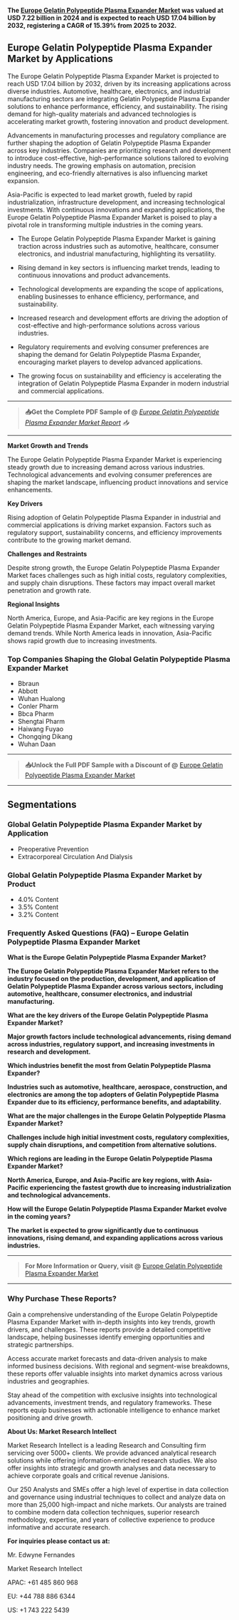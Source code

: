 <p><strong>The <a href="https://www.marketresearchintellect.com/download-sample/?rid=213266&amp;utm_source=Pulse-April-Europe&amp;utm_medium=852">Europe Gelatin Polypeptide Plasma Expander Market</a> was valued at USD 7.22 billion in 2024 and is expected to reach USD 17.04 billion by 2032, registering a CAGR of 15.39% from 2025 to 2032.</strong></p><h2>Europe Gelatin Polypeptide Plasma Expander Market by Applications&nbsp;</h2><p><p>The Europe Gelatin Polypeptide Plasma Expander Market is projected to reach USD 17.04 billion by 2032, driven by its increasing applications across diverse industries. Automotive, healthcare, electronics, and industrial manufacturing sectors are integrating Gelatin Polypeptide Plasma Expander solutions to enhance performance, efficiency, and sustainability. The rising demand for high-quality materials and advanced technologies is accelerating market growth, fostering innovation and product development.</p><p>Advancements in manufacturing processes and regulatory compliance are further shaping the adoption of Gelatin Polypeptide Plasma Expander across key industries. Companies are prioritizing research and development to introduce cost-effective, high-performance solutions tailored to evolving industry needs. The growing emphasis on automation, precision engineering, and eco-friendly alternatives is also influencing market expansion.</p><p>Asia-Pacific is expected to lead market growth, fueled by rapid industrialization, infrastructure development, and increasing technological investments. With continuous innovations and expanding applications, the Europe Gelatin Polypeptide Plasma Expander Market is poised to play a pivotal role in transforming multiple industries in the coming years.</p></p><ul><li><p>The Europe Gelatin Polypeptide Plasma Expander Market is gaining traction across industries such as automotive, healthcare, consumer electronics, and industrial manufacturing, highlighting its versatility.</p></li><li><p>Rising demand in key sectors is influencing market trends, leading to continuous innovations and product advancements.</p></li><li><p>Technological developments are expanding the scope of applications, enabling businesses to enhance efficiency, performance, and sustainability.</p></li><li><p>Increased research and development efforts are driving the adoption of cost-effective and high-performance solutions across various industries.</p></li><li><p>Regulatory requirements and evolving consumer preferences are shaping the demand for Gelatin Polypeptide Plasma Expander, encouraging market players to develop advanced applications.</p></li><li><p>The growing focus on sustainability and efficiency is accelerating the integration of Gelatin Polypeptide Plasma Expander in modern industrial and commercial applications.</p></li></ul><hr /><blockquote><p><strong><span class="font-[700]">📥Get the Complete PDF Sample of @ </span></strong><em><span class="font-[700]"><a href="https://www.marketresearchintellect.com/download-sample/?rid=213266&amp;utm_source=Pulse-April-Europe&amp;utm_medium=852" target="_blank" data-tracking-control-name="article-ssr-frontend-pulse_little-text-block" data-tracking-will-navigate="" data-test-link="">Europe Gelatin Polypeptide Plasma Expander Market Report</a>&nbsp;📥</span></em></p></blockquote><hr /><p class="" data-start="77" data-end="360"><strong data-start="77" data-end="105">Market Growth and Trends</strong></p><p class="" data-start="77" data-end="360">The Europe Gelatin Polypeptide Plasma Expander Market is experiencing steady growth due to increasing demand across various industries. Technological advancements and evolving consumer preferences are shaping the market landscape, influencing product innovations and service enhancements.</p><p class="" data-start="362" data-end="606"><strong data-start="362" data-end="377">Key Drivers</strong></p><p class="" data-start="362" data-end="606">Rising adoption of Gelatin Polypeptide Plasma Expander in industrial and commercial applications is driving market expansion. Factors such as regulatory support, sustainability concerns, and efficiency improvements contribute to the growing market demand.</p><p class="" data-start="608" data-end="849"><strong data-start="608" data-end="637">Challenges and Restraints</strong></p><p class="" data-start="608" data-end="849">Despite strong growth, the Europe Gelatin Polypeptide Plasma Expander Market faces challenges such as high initial costs, regulatory complexities, and supply chain disruptions. These factors may impact overall market penetration and growth rate.</p><p class="" data-start="851" data-end="1095"><strong data-start="851" data-end="872">Regional Insights</strong></p><p class="" data-start="851" data-end="1095">North America, Europe, and Asia-Pacific are key regions in the Europe Gelatin Polypeptide Plasma Expander Market, each witnessing varying demand trends. While North America leads in innovation, Asia-Pacific shows rapid growth due to increasing investments.</p><p><h3>Top Companies Shaping the Global Gelatin Polypeptide Plasma Expander Market </h3><ul><li>Bbraun</li><li>Abbott</li><li>Wuhan Hualong</li><li>Conler Pharm</li><li>Bbca Pharm</li><li>Shengtai Pharm</li><li>Haiwang Fuyao</li><li>Chongqing Dikang</li><li>Wuhan Daan</li></ul></p><hr /><blockquote><p><strong>📥Unlock the Full PDF Sample with a Discount of @</strong> <a href="https://www.marketresearchintellect.com/ask-for-discount/?rid=213266&amp;utm_source=Pulse-April-Europe&amp;utm_medium=852">Europe Gelatin Polypeptide Plasma Expander Market</a></p></blockquote><hr /><p><h2>Segmentations</h2><h3>Global Gelatin Polypeptide Plasma Expander Market by Application</h3><ul><li>Preoperative Prevention</li><li>Extracorporeal Circulation And Dialysis</li></ul><h3>Global Gelatin Polypeptide Plasma Expander Market by Product</h3><ul><li>4.0% Content</li><li>3.5% Content</li><li>3.2% Content</li></ul></p><h3><strong>Frequently Asked Questions (FAQ) &ndash; Europe Gelatin Polypeptide Plasma Expander Market</strong></h3><p><strong>What is the Europe Gelatin Polypeptide Plasma Expander Market?</strong></p><p><strong>The Europe Gelatin Polypeptide Plasma Expander Market refers to the industry focused on the production, development, and application of Gelatin Polypeptide Plasma Expander across various sectors, including automotive, healthcare, consumer electronics, and industrial manufacturing.</strong></p><p><strong>What are the key drivers of the Europe Gelatin Polypeptide Plasma Expander Market?</strong></p><p><strong>Major growth factors include technological advancements, rising demand across industries, regulatory support, and increasing investments in research and development.</strong></p><p><strong>Which industries benefit the most from Gelatin Polypeptide Plasma Expander?</strong></p><p><strong>Industries such as automotive, healthcare, aerospace, construction, and electronics are among the top adopters of Gelatin Polypeptide Plasma Expander due to its efficiency, performance benefits, and adaptability.</strong></p><p><strong>What are the major challenges in the Europe Gelatin Polypeptide Plasma Expander Market?</strong></p><p><strong>Challenges include high initial investment costs, regulatory complexities, supply chain disruptions, and competition from alternative solutions.</strong></p><p><strong>Which regions are leading in the Europe Gelatin Polypeptide Plasma Expander Market?</strong></p><p><strong>North America, Europe, and Asia-Pacific are key regions, with Asia-Pacific experiencing the fastest growth due to increasing industrialization and technological advancements.</strong></p><p><strong>How will the Europe Gelatin Polypeptide Plasma Expander Market evolve in the coming years?</strong></p><p><strong>The market is expected to grow significantly due to continuous innovations, rising demand, and expanding applications across various industries.</strong></p><hr /><blockquote><p><span class="font-[700]"><strong>For More Information or Query, visit&nbsp;@</strong>&nbsp;</span><span class="font-[700]"><a href="https://www.marketresearchintellect.com/product/global-gelatin-polypeptide-plasma-expander-market-size-and-forcast/?utm_source=Linkedin&utm_medium=852" target="_blank" data-tracking-control-name="article-ssr-frontend-pulse_little-text-block" data-tracking-will-navigate="" data-test-link="">Europe Gelatin Polypeptide Plasma Expander Market</a></span></p></blockquote><hr /><h3><strong data-start="0" data-end="31">Why Purchase These Reports?</strong></h3><p class="" data-start="35" data-end="297">Gain a comprehensive understanding of the Europe Gelatin Polypeptide Plasma Expander Market with in-depth insights into key trends, growth drivers, and challenges. These reports provide a detailed competitive landscape, helping businesses identify emerging opportunities and strategic partnerships.</p><p class="" data-start="299" data-end="540">Access accurate market forecasts and data-driven analysis to make informed business decisions. With regional and segment-wise breakdowns, these reports offer valuable insights into market dynamics across various industries and geographies.</p><p class="" data-start="542" data-end="784">Stay ahead of the competition with exclusive insights into technological advancements, investment trends, and regulatory frameworks. These reports equip businesses with actionable intelligence to enhance market positioning and drive growth.</p><p><strong><span class="font-[700]">About Us: Market Research Intellect</span></strong></p><p><span class="">Market Research Intellect is a leading Research and Consulting firm servicing over 5000+ clients. We provide advanced analytical research solutions while offering information-enriched research studies.&nbsp;</span>We also offer insights into strategic and growth analyses and data necessary to achieve corporate goals and critical revenue Janisions.</p><p><span class="">Our 250 Analysts and SMEs offer a high level of expertise in data collection and governance using industrial techniques to collect and analyze data on more than 25,000 high-impact and niche markets. Our analysts are trained to combine modern data collection techniques, superior research methodology, expertise, and years of collective experience to produce informative and accurate research.</span></p><p><strong>For inquiries please contact us at:</strong></p><p>Mr. Edwyne Fernandes</p><p>Market Research Intellect</p><p>APAC: +61 485 860 968</p><p>EU: +44 788 886 6344</p><p>US: +1 743 222 5439</p>